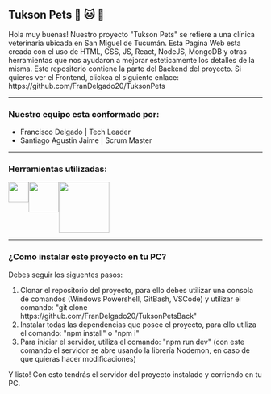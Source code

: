 <h2 class="h2">Tukson Pets 🐶 🐱 💉</h2>
Hola muy buenas! Nuestro proyecto "Tukson Pets" se refiere a una clínica veterinaria ubicada en San Miguel de Tucumán. Esta Pagina Web esta creada con el uso de HTML, CSS, JS, React, NodeJS, MongoDB y otras herramientas que nos ayudaron a mejorar esteticamente los detalles de la misma. Este repositorio contiene la parte del Backend del proyecto. Si quieres ver el Frontend, clickea el siguiente enlace: https://github.com/FranDelgado20/TuksonPets
<hr>
<h3>Nuestro equipo esta conformado por:</h3> 
<ul>
  <li> 
  Francisco Delgado | Tech Leader
  </li>
<li> 
  Santiago Agustin Jaime | Scrum Master
  </li>
  </ul>
  <hr>
  <h3>Herramientas utilizadas:</h3>
  <div style="display: flex;">
  <img src='https://upload.wikimedia.org/wikipedia/commons/thumb/9/99/Unofficial_JavaScript_logo_2.svg/1200px-Unofficial_JavaScript_logo_2.svg.png' width='40px'>
  <img src='https://upload.wikimedia.org/wikipedia/commons/thumb/d/d9/Node.js_logo.svg/2560px-Node.js_logo.svg.png' width='60px'>
  <img src='https://upload.wikimedia.org/wikipedia/commons/thumb/9/93/MongoDB_Logo.svg/2560px-MongoDB_Logo.svg.png' width='100px'>
  </div>
  <hr>
  <h3>¿Como instalar este proyecto en tu PC?</h3>
  Debes seguir los siguentes pasos:
  <ol>
  <li>Clonar el repositorio del proyecto, para ello debes utilizar una consola de comandos (Windows Powershell, GitBash, VSCode) y utilizar el comando: "git clone https://github.com/FranDelgado20/TuksonPetsBack"</li>
  <li>Instalar todas las dependencias que posee el proyecto, para ello utiliza el comando: "npm install" o "npm i"</li>
  <li>Para iniciar el servidor, utiliza el comando: "npm run dev" (con este comando el servidor se abre usando la librería Nodemon, en caso de que quieras hacer modificaciones)</li>
  </ol>
  Y listo! Con esto tendrás el servidor del proyecto instalado y corriendo en tu PC.
